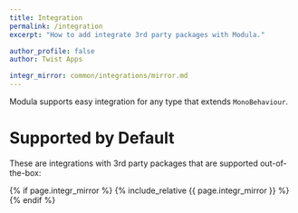 ```yaml
---
title: Integration
permalink: /integration
excerpt: "How to add integrate 3rd party packages with Modula."

author_profile: false
author: Twist Apps

integr_mirror: common/integrations/mirror.md
---
```


Modula supports easy integration for any type that extends `MonoBehaviour`.

# Supported by Default
These are integrations with 3rd party packages that are supported out-of-the-box: 

{% if page.integr_mirror %}
  {% include_relative {{ page.integr_mirror }} %}
{% endif %}